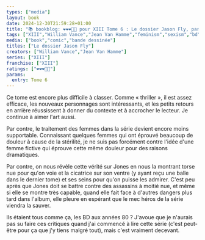 ```yaml
---
types: ["media"]
layout: book
date: 2024-12-30T21:59:28+01:00
title: "📚 bookblog: ❤️❤️❤️🖤🖤 pour XIII Tome 6 : Le dossier Jason Fly, par Vance et Van Hamme"
tags: ["XIII","William Vance","Jean Van Hamme","feminism","sexism","bd","comics"]
media: ["book","comic","bande dessinée"]
titles: ["Le dossier Jason Fly"]
creators: ["William Vance","Jean Van Hamme"]
series: ["XIII"]
franchise: ["XIII"]
ratings: ["❤️❤️❤️🖤🖤"]
params:
  entry: Tome 6
---
```


Ce tome est encore plus difficile à classer. Comme « thriller », il est assez efficace, les nouveaux personnages sont intéressants, et les petits retours en arrière réussissent à donner du contexte et à accrocher le lecteur. Je continue à aimer l'art aussi.

Par contre, le traitement des femmes dans la série devient encore moins supportable. Connaissant quelques femmes qui ont éprouvé beaucoup de douleur à cause de la stérilité, je ne suis pas forcément contre l'idée d'une femme fictive qui éprouve cette même douleur pour des raisons dramatiques. 

Par contre, on nous révèle cette vérité sur Jones en nous la montrant torse nue pour qu'on voie et la cicatrice sur son ventre (y ayant reçu une balle dans le dernier tome) et ses seins pour qu'on puisse les admirer. C'est peu après que Jones doit se battre contre des assassins à moitié nue, et même si elle se montre très capable, quand elle fait face à d'autres dangers plus tard dans l'album, elle pleure en espérant que le mec héros de la série viendra la sauver.

Ils étaient tous comme ça, les BD aux années 80 ? J'avoue que je n'aurais pas su faire ces critiques quand j'ai commencé à lire cette série (c'est peut-être pour ça que j'y tiens malgré tout), mais c'est vraiment decevant.
